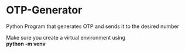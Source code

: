 # OTP-Generator
Python Program that generates OTP and sends it to the desired number
<br>

Make sure you create a virtual environment using<br>
<b>python -m venv</b>
